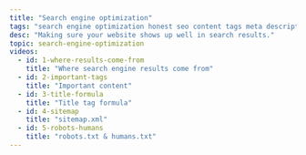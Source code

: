 ```yaml
---
title: "Search engine optimization"
tags: "search engine optimization honest seo content tags meta description keywords sitemap robots humans txt"
desc: "Making sure your website shows up well in search results."
topic: search-engine-optimization
videos:
  - id: 1-where-results-come-from
    title: "Where search engine results come from"
  - id: 2-important-tags
    title: "Important content"
  - id: 3-title-formula
    title: "Title tag formula"
  - id: 4-sitemap
    title: "sitemap.xml"
  - id: 5-robots-humans
    title: "robots.txt & humans.txt"
---
```

